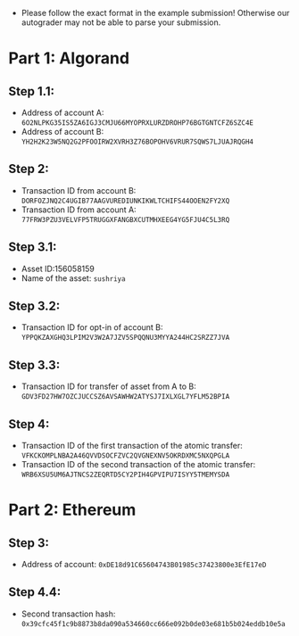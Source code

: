 * Please follow the exact format in the example submission! Otherwise our autograder may not be able to parse your submission.

# Part 1: Algorand

## Step 1.1:

* Address of account A: `6O2NLPKG35IS5ZA6IGJ3CMJU66MYOPRXLURZDROHP76BGTGNTCFZ6SZC4E`
* Address of account B: `YH2H2K23W5NQ2G2PFOOIRW2XVRH3Z76BOPOHV6VRUR7SQWS7LJUAJRQGH4`

## Step 2:

* Transaction ID from account B: `DORFOZJNQ2C4UGIB77AAGVUREDIUNKIKWLTCHIFS44OOEN2FY2XQ`
* Transaction ID from account A: `77FRW3PZU3VELVFP5TRUGGXFANGBXCUTMHXEEG4YG5FJU4C5L3RQ`

## Step 3.1:

* Asset ID:156058159
* Name of the asset: `sushriya`

## Step 3.2:

* Transaction ID for opt-in of account B: `YPPQKZAXGHQ3LPIM2V3W2A7JZV5SPQQNU3MYYA244HC2SRZZ7JVA`

## Step 3.3:

* Transaction ID for transfer of asset from A to B: `GDV3FD27HW7OZCJUCCSZ6AVSAWHW2ATYSJ7IXLXGL7YFLM52BPIA`

## Step 4:

* Transaction ID of the first transaction of the atomic transfer: `VFKCKOMPLNBA2A46QVVDSOCFZVC2QVGNEXNV5OKRDXMC5NXQPGLA`
* Transaction ID of the second transaction of the atomic transfer: `WRB6XSU5UM6AJTNCS2ZEQRTD5CY2PIH4GPVIPU7ISYY5TMEMYSDA`

# Part 2: Ethereum

## Step 3:

* Address of account: `0xDE18d91C65604743B01985c37423800e3EfE17eD`

## Step 4.4:

* Second transaction hash: `0x39cfc45f1c9b8873b8da090a534660cc666e092b0de03e681b5b024eddb10e5a`
